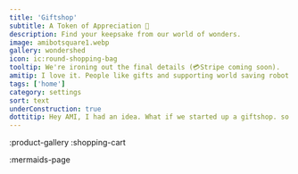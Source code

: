 ```yaml
---
title: 'Giftshop'
subtitle: A Token of Appreciation 🎁
description: Find your keepsake from our world of wonders.
image: amibotsquare1.webp
gallery: wondershed
icon: ic:round-shopping-bag
tooltip: We're ironing out the final details (💳Stripe coming soon).
amitip: I love it. People like gifts and supporting world saving robot collectives!
tags: ['home']
category: settings
sort: text
underConstruction: true
dottitip: Hey AMI, I had an idea. What if we started up a giftshop. so people could use our art modelers to make art, and then sell mugs and what not.
---
```


:product-gallery
:shopping-cart

:mermaids-page
